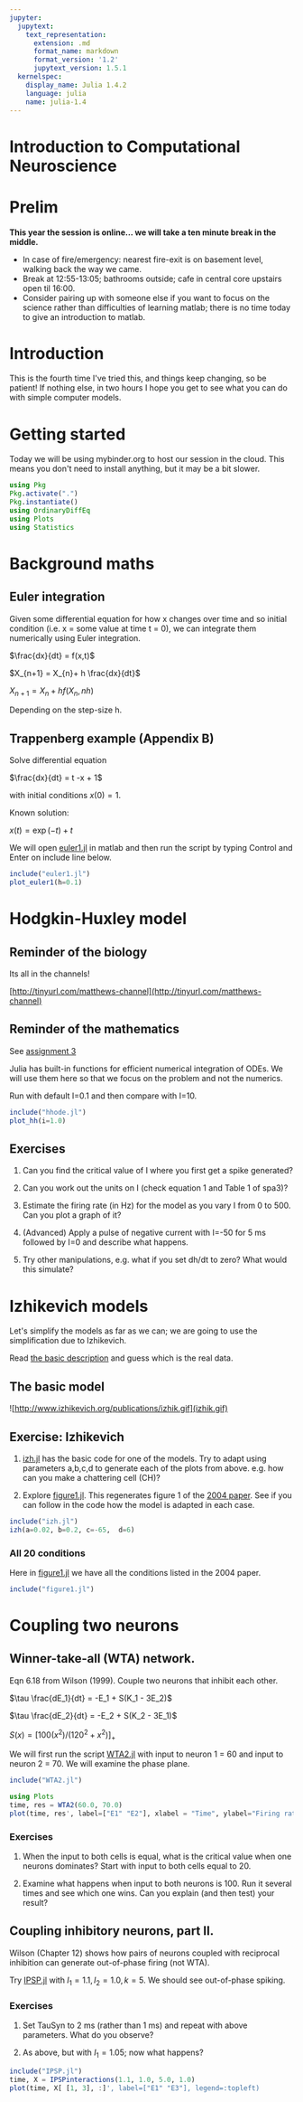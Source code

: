 ```yaml
---
jupyter:
  jupytext:
    text_representation:
      extension: .md
      format_name: markdown
      format_version: '1.2'
      jupytext_version: 1.5.1
  kernelspec:
    display_name: Julia 1.4.2
    language: julia
    name: julia-1.4
---
```


# Introduction to Computational Neuroscience

# Prelim

**This year the session is online... we will take a ten minute break in
the middle.**

<!-- - Tick/add your name on the sign-up sheet. -->
- In case of fire/emergency: nearest fire-exit is on basement level, walking
back the way we came.
- Break at 12:55-13:05; bathrooms outside; cafe in central core
upstairs open til 16:00.
- Consider pairing up with someone else if you want to focus on the
science rather than difficulties of learning matlab; there is no time
today to give an introduction to matlab.

# Introduction

This is the fourth time I've tried this, and things keep changing, so
be patient!  If nothing else, in two hours I hope you get to see what
you can do with simple computer models.

# Getting started

Today we will be using mybinder.org to host our session in the cloud.
This means you don't need to install anything, but it may be a bit slower.

```julia
using Pkg
Pkg.activate(".")
Pkg.instantiate()
using OrdinaryDiffEq
using Plots
using Statistics
```

<!-- #region -->

# Background maths


## Euler integration

Given some differential equation for how x changes over time and so
initial condition (i.e. x = some value at time t = 0), we can
integrate them numerically using Euler integration.

$\frac{dx}{dt} = f(x,t)$

$X_{n+1} = X_{n}+ h \frac{dx}{dt}$

$X_{n+1} = X_{n}+ h f(X_{n}, nh)$

Depending on the step-size h.

## Trappenberg example (Appendix B)

Solve differential equation

$\frac{dx}{dt} = t -x + 1$

with initial conditions $x(0) = 1$.

Known solution:

$x(t) = \exp(-t) + t$

We will open [euler1.jl](euler1.jl) in matlab and then run the script by
typing Control and Enter on include line below.
<!-- #endregion -->

```julia
include("euler1.jl")
plot_euler1(h=0.1)
```

<!-- #region -->
# Hodgkin-Huxley model


## Reminder of the biology

Its all in the channels!

[http://tinyurl.com/matthews-channel](http://tinyurl.com/matthews-channel)

## Reminder of the mathematics

See [assignment 3](http://www.damtp.cam.ac.uk/user/sje30/teaching/r/spa3-2014.pdf)


Julia has built-in functions for efficient numerical integration of
ODEs.  We will use them here so that we focus on the problem and not the
numerics.
    
Run with default I=0.1 and then compare with I=10.
<!-- #endregion -->

```julia
include("hhode.jl")
plot_hh(i=1.0)
```

## Exercises

1. Can you find the critical value of I where you first get a spike
generated?

2. Can you work out the units on I (check equation 1 and Table 1 of spa3)?

3. Estimate the firing rate (in Hz) for the model as you vary I from 0
   to 500.  Can you plot a graph of it?  
   
   <!-- e.g. see    [hh_plotrate.m](hh_plotrate.m) for a template. -->

4. (Advanced) Apply a pulse of negative current with I=-50
   for 5 ms followed by I=0 and describe what happens.

5. Try other manipulations, e.g. what if you set dh/dt to
   zero?  What would this simulate?
                    
                

<!-- #region -->
# Izhikevich models


Let's simplify the models as far as we can; we are going to use the
simplification due to Izhikevich.

Read
[the basic description](http://www.izhikevich.org/human_brain_simulation/Blue_Brain.htm#models%20of%20spiking%20neurons)
and guess which is the real data.

## The basic model

![http://www.izhikevich.org/publications/izhik.gif](izhik.gif)


## Exercise: Izhikevich

1. [izh.jl](izh.jl) has the basic code for one of the models.  Try to
   adapt using parameters a,b,c,d to generate each of the plots from
   above.  e.g. how can you make a chattering cell (CH)?

2. Explore [figure1.jl](figure1.jl).  This regenerates figure 1 of the
   [2004 paper](http://www.izhikevich.org/publications/whichmod.pdf).
   See if you can follow in the code how the model is adapted in each
   case.
   
<!-- #endregion -->

```julia
include("izh.jl")
izh(a=0.02, b=0.2, c=-65,  d=6)
```

### All 20 conditions

Here in [figure1.jl](figure1.jl) we have all the conditions listed in the 2004 paper.

```julia
include("figure1.jl")
```

<!-- #region -->
# Coupling two neurons


## Winner-take-all (WTA) network.

Eqn 6.18 from Wilson (1999).  Couple two neurons that inhibit each other.

$\tau \frac{dE_1}{dt} = -E_1 + S(K_1 - 3E_2)$

$\tau \frac{dE_2}{dt} = -E_2 + S(K_2 - 3E_1)$

$S(x) = [ 100(x^2) / (120^2 + x^2) ]_+$



We will first run the script [WTA2.jl](WTA2.jl) with input to neuron 1 =
60 and input to neuron 2 = 70.  We will examine the phase plane.
<!-- #endregion -->

```julia
include("WTA2.jl")
```

```julia
using Plots
time, res = WTA2(60.0, 70.0)
plot(time, res', label=["E1" "E2"],	xlabel = "Time", ylabel="Firing rate (Hz)")
```

### Exercises

1. When the input to both cells is equal, what is the critical value
   when one neurons dominates?  Start with input to both cells equal
   to 20.

2. Examine what happens when input to both neurons is 100.  Run it
   several times and see which one wins.  Can you explain (and then
   test) your result?

<!-- #region -->
## Coupling inhibitory neurons, part II.

Wilson (Chapter 12) shows how pairs of neurons coupled with reciprocal
inhibition can generate out-of-phase firing (not WTA).

Try [IPSP.jl](IPSP.jl) with $I_1 = 1.1, I_2=1.0, k=5$.  We should see out-of-phase spiking.


### Exercises

1. Set TauSyn to 2 ms (rather than 1 ms) and repeat with above parameters.  What do you
observe?

2. As above, but with $I_1 = 1.05$; now what happens?

<!-- #endregion -->

```julia
include("IPSP.jl")
time, X = IPSPinteractions(1.1, 1.0, 5.0, 1.0)
plot(time, X[ [1, 3], :]', label=["E1" "E3"], legend=:topleft)
```
